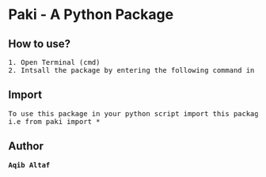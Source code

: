 # Paki - A Python Package

## How to use?
<pre>1. Open Terminal (cmd)
2. Intsall the package by entering the following command in terminal:     pip install paki
</pre>

## Import
<pre>To use this package in your python script import this package first:
i.e from paki import *
</pre>

## Author
<pre><Strong>Aqib Altaf</strong></pre>
